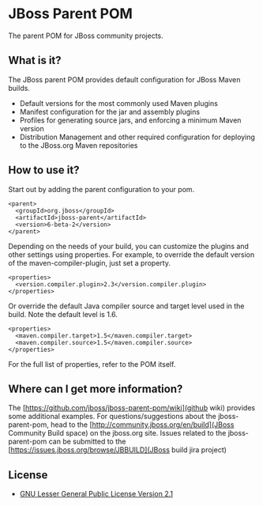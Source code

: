 JBoss Parent POM
================
The parent POM for JBoss community projects.

What is it?
-----------
The JBoss parent POM provides default configuration for JBoss Maven builds.
 
* Default versions for the most commonly used Maven plugins
* Manifest configuration for the jar and assembly plugins
* Profiles for generating source jars, and enforcing a minimum Maven version
* Distribution Management and other required configuration for deploying to the JBoss.org Maven repositories

How to use it?
--------------
Start out by adding the parent configuration to your pom.

    <parent>
      <groupId>org.jboss</groupId>
      <artifactId>jboss-parent</artifactId>
      <version>6-beta-2</version>
    </parent>

Depending on the needs of your build, you can customize the plugins and other settings using properties.
For example, to override the default version of the maven-compiler-plugin, just set a property.

    <properties>
      <version.compiler.plugin>2.3</version.compiler.plugin>
    </properties>

Or override the default Java compiler source and target level used in the build.  Note the default level is 1.6.

    <properties>
      <maven.compiler.target>1.5</maven.compiler.target>
      <maven.compiler.source>1.5</maven.compiler.source>
    </properties>

For the full list of properties, refer to the POM itself.

Where can I get more information?
---------------------------------
The [https://github.com/jboss/jboss-parent-pom/wiki](github wiki) provides some additional examples.
For questions/suggestions about the jboss-parent-pom, head to the [http://community.jboss.org/en/build](JBoss Community Build space) on the jboss.org site.
Issues related to the jboss-parent-pom can be submitted to the [https://issues.jboss.org/browse/JBBUILD](JBoss build jira project)

License
-------
* [GNU Lesser General Public License Version 2.1](http://www.gnu.org/licenses/lgpl-2.1-standalone.html)


